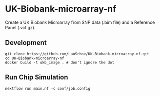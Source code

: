 # UK-Biobank-microarray-nf

Create a UK Biobank Microarray from SNP data (.bim file) and a Reference Panel (.vcf.gz).

## Development
```
git clone https://github.com/LauSchoe/UK-Biobank-microarray-nf.git
cd UK-Biobank-microarray-nf
docker build -t ukb_image . # don't ignore the dot
```

## Run Chip Simulation
```
nextflow run main.nf -c conf/job.config
```
